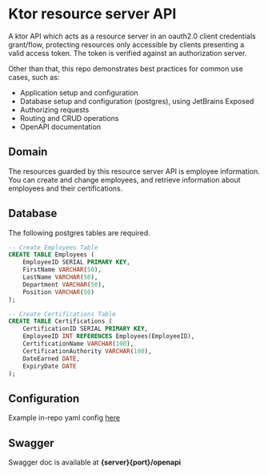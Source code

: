 # Ktor resource server API 

A ktor API which acts as a resource server in an oauth2.0 client credentials 
grant/flow, protecting resources only accessible by clients presenting a valid access token. 
The token is verified against an authorization server.

Other than that, this repo demonstrates best practices for common use cases, such as:
- Application setup and configuration
- Database setup and configuration (postgres), using JetBrains Exposed
- Authorizing requests  
- Routing and CRUD operations
- OpenAPI documentation

## Domain
The resources guarded by this resource server API is employee information. You can create and change employees, and 
retrieve information about employees and their certifications.

## Database 
The following postgres tables are required. 

````sql
-- Create Employees Table
CREATE TABLE Employees (
    EmployeeID SERIAL PRIMARY KEY,
    FirstName VARCHAR(50),
    LastName VARCHAR(50),
    Department VARCHAR(50),
    Position VARCHAR(50)
);

-- Create Certifications Table
CREATE TABLE Certifications (
    CertificationID SERIAL PRIMARY KEY,
    EmployeeID INT REFERENCES Employees(EmployeeID),
    CertificationName VARCHAR(100),
    CertificationAuthority VARCHAR(100),
    DateEarned DATE,
    ExpiryDate DATE
);
````

## Configuration
Example in-repo yaml config [here](src/main/resources/application.yaml)

## Swagger
Swagger doc is available at **{server}{port}/openapi**